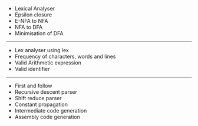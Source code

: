 * Lexical Analyser
* Epsilon closure
* E-NFA to NFA
* NFA to DFA
* Minimisation of DFA
----------------------------
* Lex analyser using lex
* Frequency of characters, words and lines
* Valid Arithmetic expression
* Valid identifier
----------------------------
* First and follow
* Recursive descent parser
* Shift reduce parser
* Constant propagation
* Intermediate code generation
* Assembly code generation
